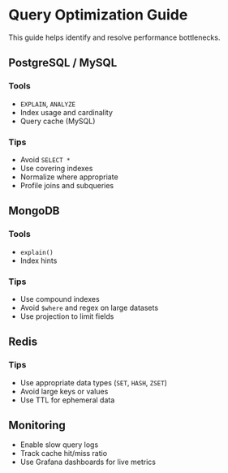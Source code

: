 # Query Optimization Guide

This guide helps identify and resolve performance bottlenecks.

## PostgreSQL / MySQL

### Tools
- `EXPLAIN`, `ANALYZE`
- Index usage and cardinality
- Query cache (MySQL)

### Tips
- Avoid `SELECT *`
- Use covering indexes
- Normalize where appropriate
- Profile joins and subqueries

## MongoDB

### Tools
- `explain()`
- Index hints

### Tips
- Use compound indexes
- Avoid `$where` and regex on large datasets
- Use projection to limit fields

## Redis

### Tips
- Use appropriate data types (`SET`, `HASH`, `ZSET`)
- Avoid large keys or values
- Use TTL for ephemeral data

## Monitoring
- Enable slow query logs
- Track cache hit/miss ratio
- Use Grafana dashboards for live metrics

